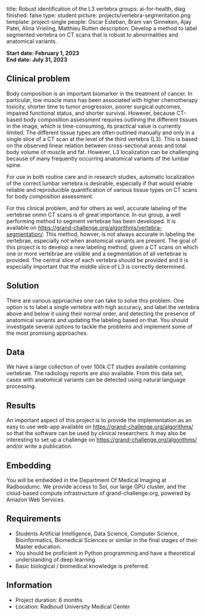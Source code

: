 title: Robust identification of the L3 vertebra
groups: ai-for-health, diag
finished: false
type: student
picture: projects/vertebra-segmentation.png
template: project-single
people: Oscar Esteban, Bram van Ginneken, Ajay Patel, Alina Vrieling, Matthieu Rutten
description: Develop a method to label segmented vertebra on CT scans that is robust to abnormalities and anatomical variants.

**Start date: February 1, 2023**<br>
**End date: July 31, 2023**

## Clinical problem
Body composition is an important biomarker in the treatment of cancer. In particular, low muscle mass has been associated with higher chemotherapy toxicity, shorter time to tumor progression, poorer surgical outcomes, impaired functional status, and shorter survival. However, because CT-based body composition assessment requires outlining the different tissues in the image, which is time-consuming, its practical value is currently limited. The different tissue types are often outlined manually and only in a single slice of a CT scan at the level of the third vertebra (L3). This is based on the observed linear relation between cross-sectional areas and total body volume of muscle and fat. However, L3 localization can be challenging because of many frequently occurring anatomical variants of the lumbar spine. 

For use in both routine care and in research studies, automatic localization of the correct lumbar vertebra is desirable, especially if that would enable reliable and reproducible quantification of various tissue types on CT scans for body composition assessment.

For this clinical problem, and for others as well, accurate labeling of the vertebrae onmn CT scans is of great importance. In our group, a well performing method to segment vertebrae has been developed. It is available on https://grand-challenge.org/algorithms/vertebra-segmentation/. This method, howver, is not always accurate in labeling the vertebrae, especially not when anatomical variants are present. The goal of this project is to develop a new labeling method, given a CT scans on which one or more vertebrae are visible and a segmentation of all vertebrae is provided. The central slice of each vertebra should be provided and it is especially important that the middle slice of L3 is correctly determined.

## Solution 
There are various approaches one can take to solve this problem. One option is to label a single vertebra with high accuracy, and label the vertebra above and below it using their normal order, and detecting the presence of anatomical variants and updating the labeling based on that. You should investigate several options to tackle the problems and implement some of the most promising approaches.

## Data 
We have a large collection of over 100k CT studies available containing vertebrae. The radiology reports are also available. From this data set, cases with anatomical variants can be detected using natural language processing. 

## Results
An important aspect of this project is to provide the implementation as an easy to use web-app available on https://grand-challenge.org/algorithms/ so that the software can be used by clinical researchers. It may also be interesting to set up a challenge on https://grand-challenge.org/algorithms/ and/or write a publication. 

## Embedding 
You will be embedded in the Department Of Medical Imaging at Radboudumc. We provide access to Sol, our large GPU cluster, and the cloud-based compute infrastructure of grand-challenge.org, powered by Amazon Web Services. 

## Requirements 
- Students Artificial Intelligence, Data Science, Computer Science, Bioinformatics, Biomedical Sciences or similar in the final stages of their Master education.
- You should be proficient in Python programming and have a theoretical understanding of deep learning
- Basic biological / biomedical knowledge is preferred.

## Information 
- Project duration: 6 months 
- Location: Radboud University Medical Center 
